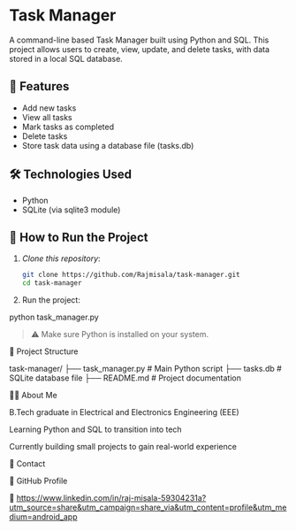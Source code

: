 # Task Manager

A command-line based Task Manager built using Python and SQL. This project allows users to create, view, update, and delete tasks, with data stored in a local SQL database.

## 📌 Features

- Add new tasks
- View all tasks
- Mark tasks as completed
- Delete tasks
- Store task data using a database file (tasks.db)

## 🛠 Technologies Used

- Python
- SQLite (via sqlite3 module)

## 🚀 How to Run the Project

1. *Clone this repository*:
   ```bash
   git clone https://github.com/Rajmisala/task-manager.git
   cd task-manager

2. Run the project:

python task_manager.py



> ⚠ Make sure Python is installed on your system.



📂 Project Structure

task-manager/
├── task_manager.py       # Main Python script
├── tasks.db              # SQLite database file
├── README.md             # Project documentation

👨‍🎓 About Me

B.Tech graduate in Electrical and Electronics Engineering (EEE)

Learning Python and SQL to transition into tech

Currently building small projects to gain real-world experience


📎 Contact

💼 GitHub Profile

🔗 https://www.linkedin.com/in/raj-misala-59304231a?utm_source=share&utm_campaign=share_via&utm_content=profile&utm_medium=android_app

